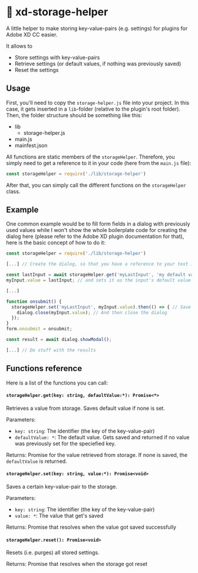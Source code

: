 # :file_folder: xd-storage-helper
A little helper to make storing key-value-pairs (e.g. settings) for plugins for Adobe XD CC easier.

It allows to
- Store settings with key-value-pairs
- Retrieve settings (or default values, if nothing was previously saved)
- Reset the settings

## Usage
First, you'll need to copy the `storage-helper.js` file into your project. In this case, it gets inserted in a `lib`-folder (relative to the plugin's root folder). Then, the folder structure should be something like this:

* lib
  * storage-helper.js
* main.js
* mainfest.json

All functions are static members of the `storageHelper`. Therefore, you simply need to get a reference to it in your code (here from the `main.js` file):
```javascript
const storageHelper = require('./lib/storage-helper')
```

After that, you can simply call the different functions on the `storageHelper` class.

## Example
One common example would be to fill form fields in a dialog with previously used values while I won't show the whole boilerplate code for creating the dialog here (please refer to the Adobe XD plugin documentation for that), here is the basic concept of how to do it:

```javascript
const storageHelper = require('./lib/storage-helper')

[...] // Create the dialog, so that you have a reference to your text input with the name myInput

const lastInput = await storageHelper.get('myLastInput', 'my default value'); // Retrieves last input or default 'my default value', if nothing is saved
myInput.value = lastInput; // and sets it as the input's default value

[...]

function onsubmit() {
  storageHelper.set('myLastInput', myInput.value).then(() => { // Save value when form gets submitted
    dialog.close(myInput.value); // And then close the dialog
  }); 
}
form.onsubmit = onsubmit;

const result = await dialog.showModal();

[...] // Do stuff with the results
```

## Functions reference
Here is a list of the functions you can call:

#### `storageHelper.get(key: string, defaultValue:*): Promise<*>`
Retrieves a value from storage. Saves default value if none is set.

Parameters:
* `key: string`: The identifier (the key of the key-value-pair)
* `defaultValue: *`: The default value. Gets saved and returned if no value was previously set for the speciefied key.

Returns:
Promise for the value retrieved from storage. If none is saved, the `defaultValue` is returned.


#### `storageHelper.set(key: string, value:*): Promise<void>`
Saves a certain key-value-pair to the storage.

Parameters:
* `key: string`: The identifier (the key of the key-value-pair)
* `value: *`: The value that get's saved

Returns:
Promise that resolves when the value got saved successfully

#### `storageHelper.reset(): Promise<void>`
Resets (i.e. purges) all stored settings.

Returns:
Promise that resolves when the storage got reset

